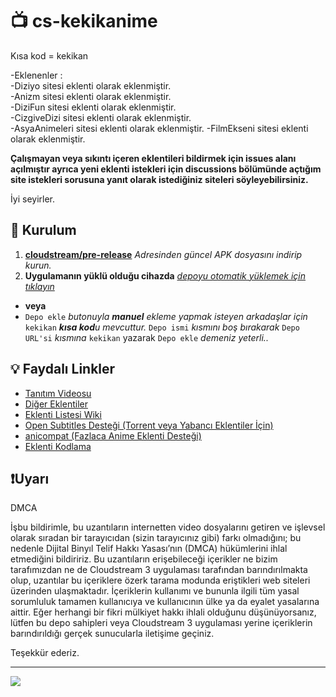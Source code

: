 # 📺 cs-kekikanime

Kısa kod = kekikan

-Eklenenler :                                    
-Diziyo sitesi eklenti olarak eklenmiştir.        
-Anizm sitesi eklenti olarak eklenmiştir.        
-DiziFun sitesi eklenti olarak eklenmiştir.       
-CizgiveDizi sitesi eklenti olarak eklenmiştir.                                 
-AsyaAnimeleri sitesi eklenti olarak eklenmiştir.
-FilmEkseni sitesi eklenti olarak eklenmiştir.                                 

**Çalışmayan veya sıkıntı içeren eklentileri bildirmek için issues alanı açılmıştır ayrıca yeni eklenti istekleri için discussions bölümünde açtığım site istekleri sorusuna yanıt olarak istediğiniz siteleri söyleyebilirsiniz.**

İyi seyirler.

## 💾 Kurulum

1. **[cloudstream/pre-release](https://github.com/recloudstream/cloudstream/releases/tag/pre-release)** _Adresinden güncel APK dosyasını indirip kurun._
2. **Uygulamanın yüklü olduğu cihazda** _[depoyu otomatik yüklemek için tıklayın](https://raw.githubusercontent.com/Kraptor123/cs-kekikanime/refs/heads/builds/plugins.json)_
  - **veya**
  - `Depo ekle` _butonuyla **manuel** ekleme yapmak isteyen arkadaşlar için_ `kekikan` _**kısa kod**u mevcuttur._ `Depo ismi` _kısmını boş bırakarak_ `Depo URL'si` _kısmına_ `kekikan` yazarak `Depo ekle` _demeniz yeterli.._

## 💡 Faydalı Linkler

- [Tanıtım Videosu](https://www.youtube.com/watch?v=CiYK7zrP00c)
- [Diğer Eklentiler](https://rentry.org/cs3-repos)
- [Eklenti Listesi Wiki](https://cloudstream.miraheze.org/wiki/List_of_extensions)
- [Open Subtitles Desteği (Torrent veya Yabancı Eklentiler İçin)](https://recloudstream.github.io/csdocs/integrations/opensubtitles/)
- [anicompat (Fazlaca Anime Eklenti Desteği)](https://youtu.be/0Gl48lL7e9Y)
- [Eklenti Kodlama](https://www.youtube.com/watch?v=gWECdddixyA)


## ❗Uyarı

DMCA

İşbu bildirimle, bu uzantıların internetten video dosyalarını getiren ve işlevsel olarak sıradan bir tarayıcıdan (sizin tarayıcınız gibi) farkı olmadığını; bu nedenle Dijital Binyıl Telif Hakkı Yasası’nın (DMCA) hükümlerini ihlal etmediğini bildiririz. Bu uzantıların erişebileceği içerikler ne bizim tarafımızdan ne de Cloudstream 3 uygulaması tarafından barındırılmakta olup, uzantılar bu içeriklere özerk tarama modunda eriştikleri web siteleri üzerinden ulaşmaktadır. İçeriklerin kullanımı ve bununla ilgili tüm yasal sorumluluk tamamen kullanıcıya ve kullanıcının ülke ya da eyalet yasalarına aittir. Eğer herhangi bir fikri mülkiyet hakkı ihlali olduğunu düşünüyorsanız, lütfen bu depo sahipleri veya Cloudstream 3 uygulaması yerine içeriklerin barındırıldığı gerçek sunucularla iletişime geçiniz.

Teşekkür ederiz.

---

<a href="https://github.com/Kraptor123/cs-kekikanime/graphs/contributors?selectedMetric=additions" target="_blank">
  <img src="https://contrib.rocks/image?repo=Kraptor123/cs-kekikanime" />
</a>
